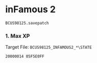#  inFamous 2 

`BCUS98125.savepatch`

### 1. Max XP

Target File: `BCUS98125_INFAMOUS2_*\STATE`

```
20000014 05F5E0FF
```

